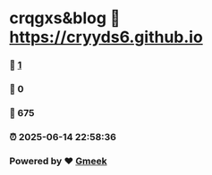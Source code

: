 # crqgxs&blog :link: https://cryyds6.github.io 
### :page_facing_up: [1](https://cryyds6.github.io/tag.html) 
### :speech_balloon: 0 
### :hibiscus: 675 
### :alarm_clock: 2025-06-14 22:58:36 
### Powered by :heart: [Gmeek](https://github.com/Meekdai/Gmeek)
